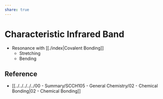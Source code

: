 ```yaml
---
share: true
---
```


# Characteristic Infrared Band

- Resonance with [[./index|Covalent Bonding]]
	- Stretching
	- Bending

## Reference

- [[../../../../../00 - Summary/SCCH105 - General Chemistry/02 - Chemical Bonding|02 - Chemical Bonding]]
